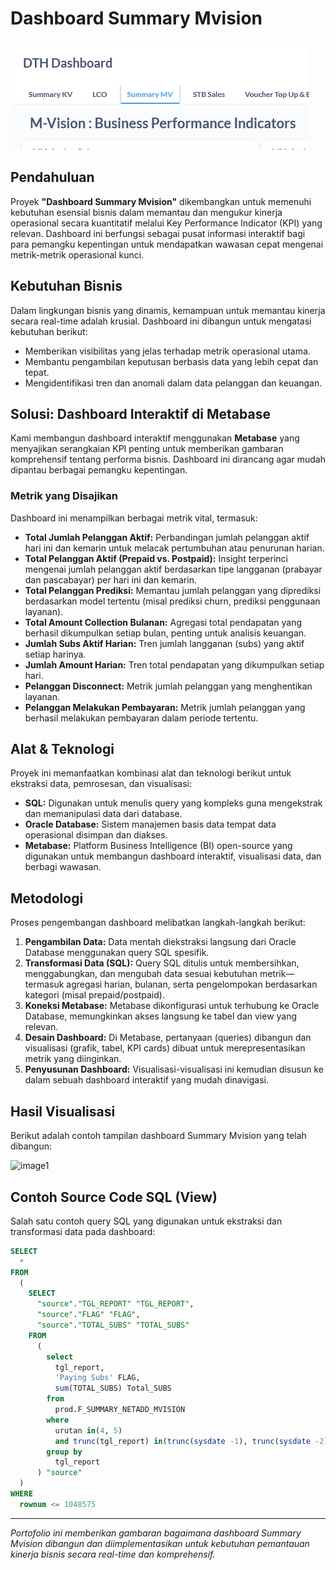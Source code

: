 # Dashboard Summary Mvision
![Judul](judul.png)


## Pendahuluan
Proyek **"Dashboard Summary Mvision"** dikembangkan untuk memenuhi kebutuhan esensial bisnis dalam memantau dan mengukur kinerja operasional secara kuantitatif melalui Key Performance Indicator (KPI) yang relevan. Dashboard ini berfungsi sebagai pusat informasi interaktif bagi para pemangku kepentingan untuk mendapatkan wawasan cepat mengenai metrik-metrik operasional kunci.

## Kebutuhan Bisnis
Dalam lingkungan bisnis yang dinamis, kemampuan untuk memantau kinerja secara real-time adalah krusial. Dashboard ini dibangun untuk mengatasi kebutuhan berikut:
- Memberikan visibilitas yang jelas terhadap metrik operasional utama.
- Membantu pengambilan keputusan berbasis data yang lebih cepat dan tepat.
- Mengidentifikasi tren dan anomali dalam data pelanggan dan keuangan.

## Solusi: Dashboard Interaktif di Metabase
Kami membangun dashboard interaktif menggunakan **Metabase** yang menyajikan serangkaian KPI penting untuk memberikan gambaran komprehensif tentang performa bisnis. Dashboard ini dirancang agar mudah dipantau berbagai pemangku kepentingan.

### Metrik yang Disajikan
Dashboard ini menampilkan berbagai metrik vital, termasuk:
- **Total Jumlah Pelanggan Aktif:** Perbandingan jumlah pelanggan aktif hari ini dan kemarin untuk melacak pertumbuhan atau penurunan harian.
- **Total Pelanggan Aktif (Prepaid vs. Postpaid):** Insight terperinci mengenai jumlah pelanggan aktif berdasarkan tipe langganan (prabayar dan pascabayar) per hari ini dan kemarin.
- **Total Pelanggan Prediksi:** Memantau jumlah pelanggan yang diprediksi berdasarkan model tertentu (misal prediksi churn, prediksi penggunaan layanan).
- **Total Amount Collection Bulanan:** Agregasi total pendapatan yang berhasil dikumpulkan setiap bulan, penting untuk analisis keuangan.
- **Jumlah Subs Aktif Harian:** Tren jumlah langganan (subs) yang aktif setiap harinya.
- **Jumlah Amount Harian:** Tren total pendapatan yang dikumpulkan setiap hari.
- **Pelanggan Disconnect:** Metrik jumlah pelanggan yang menghentikan layanan.
- **Pelanggan Melakukan Pembayaran:** Metrik jumlah pelanggan yang berhasil melakukan pembayaran dalam periode tertentu.

## Alat & Teknologi
Proyek ini memanfaatkan kombinasi alat dan teknologi berikut untuk ekstraksi data, pemrosesan, dan visualisasi:
- **SQL:** Digunakan untuk menulis query yang kompleks guna mengekstrak dan memanipulasi data dari database.
- **Oracle Database:** Sistem manajemen basis data tempat data operasional disimpan dan diakses.
- **Metabase:** Platform Business Intelligence (BI) open-source yang digunakan untuk membangun dashboard interaktif, visualisasi data, dan berbagi wawasan.

## Metodologi
Proses pengembangan dashboard melibatkan langkah-langkah berikut:
1. **Pengambilan Data:** Data mentah diekstraksi langsung dari Oracle Database menggunakan query SQL spesifik.
2. **Transformasi Data (SQL):** Query SQL ditulis untuk membersihkan, menggabungkan, dan mengubah data sesuai kebutuhan metrik—termasuk agregasi harian, bulanan, serta pengelompokan berdasarkan kategori (misal prepaid/postpaid).
3. **Koneksi Metabase:** Metabase dikonfigurasi untuk terhubung ke Oracle Database, memungkinkan akses langsung ke tabel dan view yang relevan.
4. **Desain Dashboard:** Di Metabase, pertanyaan (queries) dibangun dan visualisasi (grafik, tabel, KPI cards) dibuat untuk merepresentasikan metrik yang diinginkan.
5. **Penyusunan Dashboard:** Visualisasi-visualisasi ini kemudian disusun ke dalam sebuah dashboard interaktif yang mudah dinavigasi.

## Hasil Visualisasi
Berikut adalah contoh tampilan dashboard Summary Mvision yang telah dibangun:

![image1](image1)

## Contoh Source Code SQL (View)
Salah satu contoh query SQL yang digunakan untuk ekstraksi dan transformasi data pada dashboard:

```sql
SELECT
  *
FROM
  (
    SELECT
      "source"."TGL_REPORT" "TGL_REPORT",
      "source"."FLAG" "FLAG",
      "source"."TOTAL_SUBS" "TOTAL_SUBS"
    FROM
      (
        select
          tgl_report,
          'Paying Subs' FLAG,
          sum(TOTAL_SUBS) Total_SUBS
        from
          prod.F_SUMMARY_NETADD_MVISION
        where
          urutan in(4, 5)
          and trunc(tgl_report) in(trunc(sysdate -1), trunc(sysdate -2))
        group by
          tgl_report
      ) "source"
  )
WHERE
  rownum <= 1048575
```

---

_Portofolio ini memberikan gambaran bagaimana dashboard Summary Mvision dibangun dan diimplementasikan untuk kebutuhan pemantauan kinerja bisnis secara real-time dan komprehensif._
